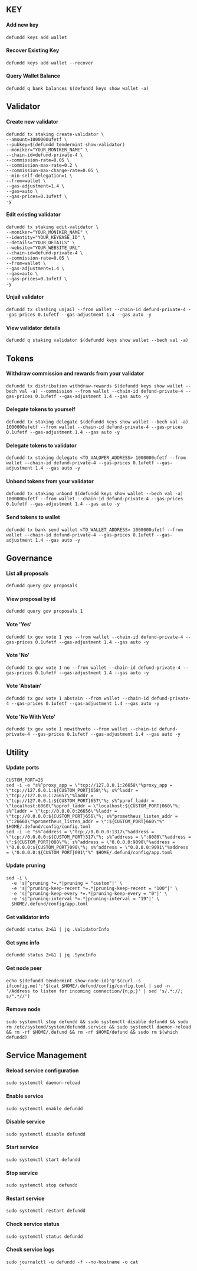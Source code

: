 ## KEY

#### Add new key

```
defundd keys add wallet
```

#### Recover Existing Key

```
defundd keys add wallet --recover
```

#### Query Wallet Balance

```
defundd q bank balances $(defundd keys show wallet -a)
```

## Validator


#### Create new validator
```
defundd tx staking create-validator \
--amount=1000000ufetf \
--pubkey=$(defundd tendermint show-validator)
--moniker="YOUR_MONIKER_NAME" \
--chain-id=defund-private-4 \
--commission-rate=0.05 \
--commission-max-rate=0.2 \
--commission-max-change-rate=0.05 \
--min-self-delegation=1 \
--from=wallet \
--gas-adjustment=1.4 \
--gas=auto \
--gas-prices=0.1ufetf \
-y
```

#### Edit existing validator

```
defundd tx staking edit-validator \
--moniker="YOUR_MONIKER_NAME" \
--identity="YOUR_KEYBASE_ID" \
--details="YOUR_DETAILS" \
--website="YOUR_WEBSITE_URL"
--chain-id=defund-private-4 \
--commission-rate=0.05 \
--from=wallet \
--gas-adjustment=1.4 \
--gas=auto \
--gas-prices=0.1ufetf \
-y
```

#### Unjail validator

```
defundd tx slashing unjail --from wallet --chain-id defund-private-4 --gas-prices 0.1ufetf --gas-adjustment 1.4 --gas auto -y  
```

#### View validator details

```
defundd q staking validator $(defundd keys show wallet --bech val -a) 
```

## Tokens

#### Withdraw commission and rewards from your validator

```
defundd tx distribution withdraw-rewards $(defundd keys show wallet --bech val -a) --commission --from wallet --chain-id defund-private-4 --gas-prices 0.1ufetf --gas-adjustment 1.4 --gas auto -y
```

#### Delegate tokens to yourself

```
defundd tx staking delegate $(defundd keys show wallet --bech val -a) 1000000ufetf --from wallet --chain-id defund-private-4 --gas-prices 0.1ufetf --gas-adjustment 1.4 --gas auto -y
```

#### Delegate tokens to validator

```
defundd tx staking delegate <TO_VALOPER_ADDRESS> 1000000ufetf --from wallet --chain-id defund-private-4 --gas-prices 0.1ufetf --gas-adjustment 1.4 --gas auto -y 
```

#### Unbond tokens from your validator

```
defundd tx staking unbond $(defundd keys show wallet --bech val -a) 1000000ufetf --from wallet --chain-id defund-private-4 --gas-prices 0.1ufetf --gas-adjustment 1.4 --gas auto -y
```

#### Send tokens to wallet

```
defundd tx bank send wallet <TO_WALLET_ADDRESS> 1000000ufetf --from wallet --chain-id defund-private-4 --gas-prices 0.1ufetf --gas-adjustment 1.4 --gas auto -y 
```

## Governance

#### List all proposals

```
defundd query gov proposals
```

#### View proposal by id

```
defundd query gov proposals 1
```

#### Vote 'Yes'

```
defundd tx gov vote 1 yes --from wallet --chain-id defund-private-4 --gas-prices 0.1ufetf --gas-adjustment 1.4 --gas auto -y  
```

#### Vote 'No'

```
defundd tx gov vote 1 no --from wallet --chain-id defund-private-4 --gas-prices 0.1ufetf --gas-adjustment 1.4 --gas auto -y
```

#### Vote 'Abstain'

```
defundd tx gov vote 1 abstain --from wallet --chain-id defund-private-4 --gas-prices 0.1ufetf --gas-adjustment 1.4 --gas auto -y
```

#### Vote 'No With Veto'

```
defundd tx gov vote 1 nowithveto --from wallet --chain-id defund-private-4 --gas-prices 0.1ufetf --gas-adjustment 1.4 --gas auto -y 
```

## Utility

#### Update ports

```
CUSTOM_PORT=26
sed -i -e "s%^proxy_app = \"tcp://127.0.0.1:26658\"%proxy_app = \"tcp://127.0.0.1:${CUSTOM_PORT}658\"%; s%^laddr = \"tcp://127.0.0.1:26657\"%laddr = \"tcp://127.0.0.1:${CUSTOM_PORT}657\"%; s%^pprof_laddr = \"localhost:6060\"%pprof_laddr = \"localhost:${CUSTOM_PORT}060\"%; s%^laddr = \"tcp://0.0.0.0:26656\"%laddr = \"tcp://0.0.0.0:${CUSTOM_PORT}656\"%; s%^prometheus_listen_addr = \":26660\"%prometheus_listen_addr = \":${CUSTOM_PORT}660\"%" $HOME/.defund/config/config.toml
sed -i -e "s%^address = \"tcp://0.0.0.0:1317\"%address = \"tcp://0.0.0.0:${CUSTOM_PORT}317\"%; s%^address = \":8080\"%address = \":${CUSTOM_PORT}080\"%; s%^address = \"0.0.0.0:9090\"%address = \"0.0.0.0:${CUSTOM_PORT}090\"%; s%^address = \"0.0.0.0:9091\"%address = \"0.0.0.0:${CUSTOM_PORT}091\"%" $HOME/.defund/config/app.toml
```

#### Update pruning

```
sed -i \
  -e 's|^pruning *=.*|pruning = "custom"|' \
  -e 's|^pruning-keep-recent *=.*|pruning-keep-recent = "100"|' \
  -e 's|^pruning-keep-every *=.*|pruning-keep-every = "0"|' \
  -e 's|^pruning-interval *=.*|pruning-interval = "19"|' \
  $HOME/.defund/config/app.toml
```

#### Get validator info

```
defundd status 2>&1 | jq .ValidatorInfo
```

#### Get sync info

```
defundd status 2>&1 | jq .SyncInfo
```

#### Get node peer

```
echo $(defundd tendermint show-node-id)'@'$(curl -s ifconfig.me)':'$(cat $HOME/.defund/config/config.toml | sed -n '/Address to listen for incoming connection/{n;p;}' | sed 's/.*://; s/".*//')
```

#### Remove node

```
sudo systemctl stop defundd && sudo systemctl disable defundd && sudo rm /etc/systemd/system/defundd.service && sudo systemctl daemon-reload && rm -rf $HOME/.defund && rm -rf $HOME/defund && sudo rm $(which defundd) 
```

## Service Management

#### Reload service configuration

```
sudo systemctl daemon-reload
```

#### Enable service

```
sudo systemctl enable defundd
```

#### Disable service

```
sudo systemctl disable defundd
```

#### Start service

```
sudo systemctl start defundd
```

#### Stop service

```
sudo systemctl stop defundd
```

#### Restart service

```
sudo systemctl restart defundd
```

#### Check service status

```
sudo systemctl status defundd
```

#### Check service logs

```
sudo journalctl -u defundd -f --no-hostname -o cat
```
